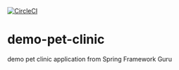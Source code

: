 [![CircleCI](https://circleci.com/gh/rafanegrette/demo-pet-clinic/tree/master.svg?style=svg&circle-token=4b32b7fe093bd557a195d163b8e5350568ab9cf9)](https://circleci.com/gh/rafanegrette/demo-pet-clinic/tree/master)

# demo-pet-clinic
demo pet clinic application from Spring Framework Guru

